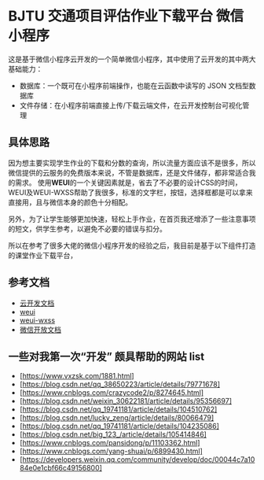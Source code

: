 # BJTU 交通项目评估作业下载平台 微信小程序

这是基于微信小程序云开发的一个简单微信小程序，其中使用了云开发的其中两大基础能力：

- 数据库：一个既可在小程序前端操作，也能在云函数中读写的 JSON 文档型数据库
- 文件存储：在小程序前端直接上传/下载云端文件，在云开发控制台可视化管理

## 具体思路
因为想主要实现学生作业的下载和分数的查询，所以流量方面应该不是很多，所以微信提供的云服务的免费版本来说，不管是数据库，还是文件储存，都非常适合我的需求。
使用**WEUI**的一个关键因素就是，省去了不必要的设计CSS的时间，WEUI及WEUI-WXSS帮助了我很多，标准的文字栏，按钮，选择框都是可以拿来直接用，且与微信本身的颜色十分相配。

另外，为了让学生能够更加快速，轻松上手作业，在首页我还增添了一些注意事项的短文，供学生参考，以避免不必要的错误与扣分。

所以在参考了很多大佬的微信小程序开发的经验之后，我目前是基于以下组件打造的课堂作业下载平台， 

## 参考文档

- [云开发文档](https://developers.weixin.qq.com/miniprogram/dev/wxcloud/basis/getting-started.html)
- [weui](https://github.com/Tencent/weui) 
- [weui-wxss](https://github.com/Tencent/weui-wxss/)
- [微信开放文档](https://developers.weixin.qq.com/miniprogram/dev/framework/)

## 一些对我第一次“开发” 颇具帮助的网站 list
- [https://www.vxzsk.com/1881.html]
- [https://blog.csdn.net/qq_38650223/article/details/79771678]
- [https://www.cnblogs.com/crazycode2/p/8274645.html]
- [https://blog.csdn.net/weixin_30622181/article/details/95356697]
- [https://blog.csdn.net/qq_19741181/article/details/104510762]
- [https://blog.csdn.net/lucky_zeng/article/details/80066479]
- [https://blog.csdn.net/qq_19741181/article/details/104235086]
- [https://blog.csdn.net/big_123_/article/details/105414846]
- [https://www.cnblogs.com/pansidong/p/11103362.html]
- [https://www.cnblogs.com/yang-shuai/p/6899430.html]
- [https://developers.weixin.qq.com/community/develop/doc/00044c7a1084e0e1cbf66c49156800]
